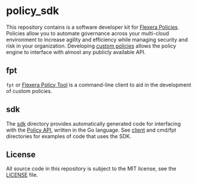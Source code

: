 # policy_sdk

This repository contains is a software developer kit for [Flexera Policies](https://docs.rightscale.com/policies/). Policies allow you to automate governance across your multi-cloud environment to increase agility and efficiency while managing security and risk in your organization. Developing [custom policies](https://docs.rightscale.com/policies/getting_started/custom_policy.html) allows the policy engine to interface with almost any publicly available API.

## fpt

`fpt` or [Flexera Policy Tool](https://github.com/rightscale/policy_sdk/tree/master/cmd/fpt/README.md) is a command-line client to aid in the development of custom policies.

## sdk

The [sdk](https://github.com/rightscale/policy_sdk/tree/master/sdk) directory provides automatically generated code for interfacing with the [Policy API](https://reference.rightscale.com/governance-policies/), written in the Go language. See [client](https://github.com/rightscale/policy_sdk/tree/master/client) and cmd/fpt directories for examples of code that uses the SDK.

## License

All source code in this repository is subject to the MIT license, see the
[LICENSE](https://github.com/rightscale/fpt/blob/master/LICENSE) file.
